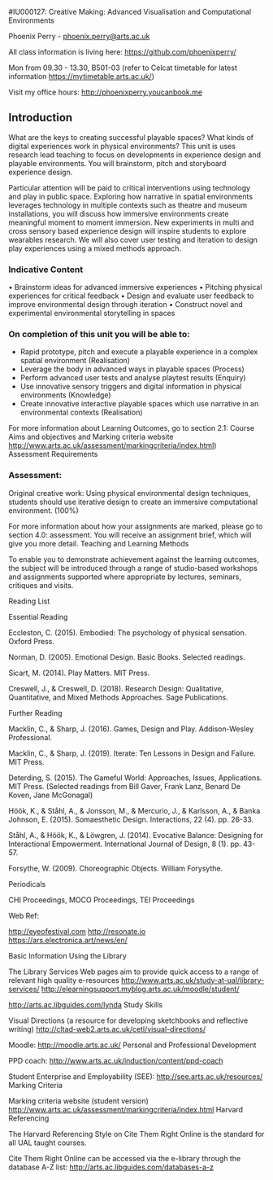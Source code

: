 
#IU000127: Creative Making: Advanced Visualisation and Computational Environments

Phoenix Perry - phoenix.perry@arts.ac.uk

All class information is living here: https://github.com/phoenixperry/

Mon from 09.30 - 13.30, B501-03 (refer to Celcat timetable for latest information https://mytimetable.arts.ac.uk/)

Visit my office hours: http://phoenixperry.youcanbook.me 

 
## Introduction  

What are the keys to creating successful playable spaces?  What kinds of digital experiences work in physical environments? This unit is uses research lead teaching to focus on developments in experience design and playable environments. You will brainstorm, pitch and storyboard experience design. 

Particular attention will be paid to critical interventions using technology and play in public space. Exploring how narrative in spatial environments leverages technology in multiple contexts such as theatre and museum installations, you will discuss how immersive environments create meaningful moment to moment immersion. New experiments in multi and cross sensory based experience design will inspire students to explore wearables research. We will also cover user testing and iteration to design play experiences using a mixed methods approach.

### Indicative Content 

•    Brainstorm ideas for advanced immersive experiences
•    Pitching physical experiences for critical feedback
•    Design and evaluate user feedback to improve environmental design through iteration
•    Construct novel and experimental environmental storytelling in spaces

### On completion of this unit you will be able to:

* Rapid prototype, pitch and execute a playable experience in a complex spatial environment (Realisation)
* Leverage the body in advanced ways in playable spaces (Process)
* Perform advanced user tests and analyse playtest results (Enquiry)
* Use innovative sensory triggers and digital information in physical environments (Knowledge)
* Create innovative interactive playable spaces which use narrative in an environmental contexts (Realisation)

For more information about Learning Outcomes, go to section 2.1: Course Aims and objectives and Marking criteria website http://www.arts.ac.uk/assessment/markingcriteria/index.html)     
Assessment Requirements

### Assessment: 
Original creative work: Using physical environmental design techniques, students should use iterative design to create an immersive computational environment. (100%)

 
For more information about how your assignments are marked, please go to section 4.0: assessment. You will receive an assignment brief, which will give you more detail.
Teaching and Learning Methods

To enable you to demonstrate achievement against the learning outcomes, the subject will be introduced through a range of studio-based workshops and assignments supported where appropriate by lectures, seminars, critiques and visits.

Reading List

Essential Reading


Eccleston, C. (2015). Embodied: The psychology of physical sensation. Oxford Press.

Norman, D. (2005). Emotional Design. Basic Books. Selected readings.

Sicart, M. (2014). Play Matters. MIT Press.

Creswell, J., & Creswell, D. (2018). Research Design: Qualitative, Quantitative, and Mixed Methods Approaches. Sage Publications.
 
Further Reading


Macklin, C., & Sharp, J. (2016). Games, Design and Play. Addison-Wesley Professional.

Macklin, C., & Sharp, J. (2019). Iterate: Ten Lessons in Design and Failure. MIT Press.

Deterding, S. (2015). The Gameful World: Approaches, Issues, Applications. MIT Press. (Selected readings from Bill Gaver, Frank Lanz, Benard De Koven, Jane McGonagal)

Höök, K., & Ståhl, A., & Jonsson, M., & Mercurio, J., & Karlsson, A., & Banka Johnson, E. (2015). Somaesthetic Design. Interactions, 22 (4). pp. 26-33.

Ståhl, A., & Höök, K., & Löwgren, J. (2014). Evocative Balance: Designing for Interactional Empowerment. International Journal of Design, 8 (1). pp. 43-57.

Forsythe, W. (2009). Choreographic Objects. William Forysythe.

Periodicals

CHI  Proceedings, MOCO Proceedings, TEI Proceedings
 
Web Ref:

http://eyeofestival.com
http://resonate.io
https://ars.electronica.art/news/en/


Basic Information 
Using the Library 

The Library Services Web pages aim to provide quick access to a range of relevant high quality e-resources http://www.arts.ac.uk/study-at-ual/library-services/ http://elearningsupport.myblog.arts.ac.uk/moodle/student/ 

http://arts.ac.libguides.com/lynda 
Study Skills

Visual Directions (a resource for developing sketchbooks and reflective writing)  http://cltad-web2.arts.ac.uk/cetl/visual-directions/ 

Moodle: http://moodle.arts.ac.uk/
Personal and Professional Development 

PPD coach: http://www.arts.ac.uk/induction/content/ppd-coach 

Student Enterprise and Employability (SEE): http://see.arts.ac.uk/resources/
Marking Criteria

Marking criteria website (student version) http://www.arts.ac.uk/assessment/markingcriteria/index.html
Harvard Referencing

The Harvard Referencing Style on Cite Them Right Online is the standard for all UAL taught courses. 

Cite Them Right Online can be accessed via the e-library through the database A-Z list: http://arts.ac.libguides.com/databases-a-z